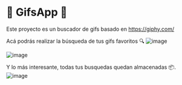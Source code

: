 
# 🌟 GifsApp 🌟
  Este proyecto es un buscador de gifs basado en https://giphy.com/
  
  Acá podrás realizar la búsqueda de tus gifs favoritos 🔍
  ![image](https://user-images.githubusercontent.com/48034536/206939624-bc47699d-d5c7-40c9-a2a4-1a2d15be1b42.png)

  ![image](https://user-images.githubusercontent.com/48034536/206939648-eee7b210-48b5-4a62-ad41-bc32a9d78307.png)
  
  Y lo más interesante, todas tus busquedas quedan almacenadas 📦.
  ![image](https://user-images.githubusercontent.com/48034536/206939712-3405d2af-d77e-4937-83e7-f607788c2a85.png)
 
 
  

  
